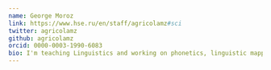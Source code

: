 ```yaml
---
name: George Moroz
link: https://www.hse.ru/en/staff/agricolamz#sci
twitter: agricolamz
github: agricolamz
orcid: 0000-0003-1990-6083
bio: I'm teaching Linguistics and working on phonetics, linguistic mapping, statistics and indigenous language of the Caucasus
---
```

